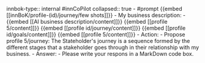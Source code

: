 innbok-type:: internal
#innCoPilot
collapsed:: true
	- #prompt {{embed [[innBoK/profile-(id)/journey/few shots]]}}
		- My business description:
		- {{embed [[AI business description/content]]}} {{embed [[profile 5/content]]}} {{embed [[profile id/journey/content]]}} {{embed [[profile id/goals/content]]}} {{embed [[profile 5/content]]}}
		- Action:
		- Propose profile 5/journey: The Stateholder's journey is a sequence formed by the different stages that a stakeholder goes through in their relationship with my business.
		- Answer:
		- Please write your respons in a MarkDown code box.




